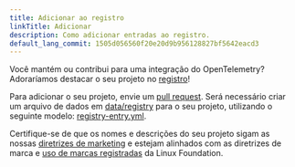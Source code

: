 ```yaml
---
title: Adicionar ao registro
linkTitle: Adicionar
description: Como adicionar entradas ao registro.
default_lang_commit: 1505d056560f20e20d9b956128827bf5642eacd3
---
```


Você mantém ou contribui para uma integração do OpenTelemetry? Adoraríamos
destacar o seu projeto no [registro](../)!

Para adicionar o seu projeto, envie um [pull request][]. Será necessário criar
um arquivo de dados em [data/registry][] para o seu projeto, utilizando o
seguinte modelo: [registry-entry.yml][].

Certifique-se de que os nomes e descrições do seu projeto sigam as nossas
[diretrizes de marketing][] e estejam alinhados com as diretrizes de marca e
[uso de marcas registradas][] da Linux Foundation.

[data/registry]:
  https://github.com/open-telemetry/opentelemetry.io/tree/main/data/registry
[pull request]:
  https://docs.github.com/en/pull-requests/collaborating-with-pull-requests/proposing-changes-to-your-work-with-pull-requests/creating-a-pull-request
[registry-entry.yml]:
  https://github.com/open-telemetry/opentelemetry.io/tree/main/templates/registry-entry.yml
[diretrizes de marketing]: /community/marketing-guidelines/
[uso de marcas registradas]:
  https://www.linuxfoundation.org/legal/trademark-usage
